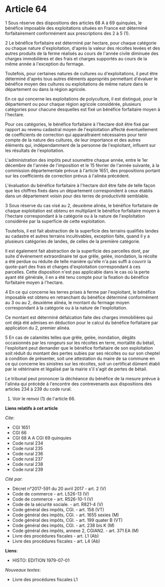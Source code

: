 # Article 64

1  Sous réserve des dispositions des articles 68 A à 69 quinquies, le bénéfice imposable des exploitations situées en France
est déterminé forfaitairement conformément aux prescriptions des 2 à 5 (1).

2  Le bénéfice forfaitaire est déterminé par hectare, pour chaque catégorie ou chaque nature d'exploitation, d'après la
valeur des récoltes levées et des autres produits de la ferme réalisés au cours de l'année civile diminuée des charges
immobilières et des frais et charges supportés au cours de la même année à l'exception du fermage.

Toutefois, pour certaines natures de cultures ou d'exploitations, il peut être déterminé d'après tous autres éléments
appropriés permettant d'évaluer le bénéfice moyen des cultures ou exploitations de même nature dans le département ou dans la
région agricole.

En ce qui concerne les exploitations de polyculture, il est distingué, pour le département ou pour chaque région agricole
considérée, plusieurs catégories pour chacune desquelles est fixé un bénéfice forfaitaire moyen à l'hectare.

Pour ces catégories, le bénéfice forfaitaire à l'hectare doit être fixé par rapport au revenu cadastral moyen de
l'exploitation affecté éventuellement de coefficients de correction qui apparaîtraient nécessaires pour tenir compte de la
nature des cultures, de leur importance et des autres éléments qui, indépendamment de la personne de l'exploitant, influent
sur les résultats de l'exploitation.

L'administration des impôts peut soumettre chaque année, entre le 1er décembre de l'année de l'imposition et le 15 février de
l'année suivante, à la commission départementale prévue à l'article 1651, des propositions portant sur les coefficients de
correction prévus à l'alinéa précédent.

L'évaluation du bénéfice forfaitaire à l'hectare doit être faite de telle façon que les chiffres fixés dans un département
correspondent à ceux établis dans un département voisin pour des terres de productivité semblable.

3  Sous réserve du cas visé au 2, deuxième alinéa, le bénéfice forfaitaire de chaque exploitation est obtenu en multipliant
le bénéfice forfaitaire moyen à l'hectare correspondant à la catégorie ou à la nature de l'exploitation considérée par la
superficie de cette exploitation.

Toutefois, il est fait abstraction de la superficie des terrains qualifiés landes au cadastre et autres terrains
incultivables, exception faite, quand il y a plusieurs catégories de landes, de celles de la première catégorie.

Il est également fait abstraction de la superficie des parcelles dont, par suite d'événement extraordinaire tel que grêle,
gelée, inondation, la récolte a été perdue ou réduite de telle manière qu'elle n'a pas suffi à couvrir la quote-part des
frais et charges d'exploitation correspondant à ces parcelles. Cette disposition n'est pas applicable dans le cas où la perte
ayant été générale, il en a été tenu compte pour la fixation du bénéfice forfaitaire moyen à l'hectare.

4  En ce qui concerne les terres prises à ferme par l'exploitant, le bénéfice imposable est obtenu en retranchant du bénéfice
déterminé conformément au 3 ou au 2, deuxième alinéa, le montant du fermage moyen correspondant à la catégorie ou à la nature
de l'exploitation.

Ce montant est déterminé défalcation faite des charges immobilières qui ont déjà été admises en déduction pour le calcul du
bénéfice forfaitaire par application du 2, premier alinéa.

5  En cas de calamités telles que grêle, gelée, inondation, dégâts occasionnés par les rongeurs sur les récoltes en terre,
mortalité du bétail, l'exploitant peut demander que le bénéfice forfaitaire de son exploitation soit réduit du montant des
pertes subies par ses récoltes ou sur son cheptel à condition de présenter, soit une attestation du maire de sa commune en ce
qui concerne les sinistres sur les récoltes, soit un certificat dûment établi par le vétérinaire et légalisé par la mairie
s'il s'agit de pertes de bétail.

Le tribunal peut prononcer la déchéance du bénéfice de la mesure prévue à l'alinéa qui précède à l'encontre des contrevenants
aux dispositions des articles 234 à 239 du code rural.

1)  Voir le renvoi (1) de l'article 66.

**Liens relatifs à cet article**

_Cite_:

  - CGI 1651
  - CGI 66
  - CGI 68 A A CGI 69 quinquies
  - Code rural 234
  - Code rural 235
  - Code rural 236
  - Code rural 237
  - Code rural 238
  - Code rural 239

_Cité par_:

  - Décret n°2017-591 du 20 avril 2017 - art. 2 (V)
  - Code de commerce - art. L526-13 (V)
  - Code de commerce - art. R526-10-1 (V)
  - Code de la sécurité sociale. - art. R821-4 (V)
  - Code général des impôts, CGI. - art. 158 (VT)
  - Code général des impôts, CGI. - art. 1655 sexies (M)
  - Code général des impôts, CGI. - art. 199 quater B (VT)
  - Code général des impôts, CGI. - art. 238 bis K (M)
  - Code général des impôts, annexe 2, CGIAN2. - art. 371 EA (M)
  - Livre des procédures fiscales - art. L1 (Ab)
  - Livre des procédures fiscales - art. L4 (Ab)

**Liens**:

  - HISTO: EDITION 1979-07-01

_Nouveaux textes_:

  - Livre des procédures fiscales L1

